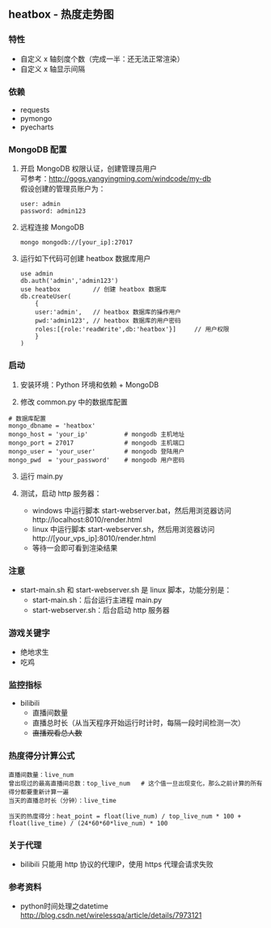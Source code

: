 ## heatbox - 热度走势图

### 特性
* 自定义 x 轴刻度个数（完成一半：还无法正常渲染）
* 自定义 x 轴显示间隔

### 依赖
* requests
* pymongo
* pyecharts

### MongoDB 配置
1. 开启 MongoDB 权限认证，创建管理员用户  
    可参考：http://gogs.yangyingming.com/windcode/my-db  
    假设创建的管理员账户为：
    
    ```
    user: admin
    password: admin123
    ```
2. 远程连接 MongoDB

    ```
    mongo mongodb://[your_ip]:27017
    ```
3. 运行如下代码可创建 heatbox 数据库用户

    ```
    use admin
    db.auth('admin','admin123')
    use heatbox			// 创建 heatbox 数据库
    db.createUser(
        {
        user:'admin',	// heatbox 数据库的操作用户
        pwd:'admin123',	// heatbox 数据库的用户密码
        roles:[{role:'readWrite',db:'heatbox'}] 	// 用户权限
        }
    )
    ```

### 启动
1. 安装环境：Python 环境和依赖 + MongoDB

2. 修改 common.py 中的数据库配置
```
# 数据库配置
mongo_dbname = 'heatbox'
mongo_host = 'your_ip'          # mongodb 主机地址
mongo_port = 27017              # mongodb 主机端口
mongo_user = 'your_user'        # mongodb 登陆用户
mongo_pwd  = 'your_password'    # mongodb 用户密码
```

3. 运行 main.py

4. 测试，启动 http 服务器：
    * windows 中运行脚本 start-webserver.bat，然后用浏览器访问 http://localhost:8010/render.html 
    * linux 中运行脚本 start-webserver.sh，然后用浏览器访问 http://[your_vps_ip]:8010/render.html
    * 等待一会即可看到渲染结果

### 注意
* start-main.sh 和 start-webserver.sh 是 linux 脚本，功能分别是：
    * start-main.sh：后台运行主进程 main.py
    * start-webserver.sh：后台启动 http 服务器

### 游戏关键字
* 绝地求生
* 吃鸡

### 监控指标
* bilibili
	* 直播间数量
	* 直播总时长（从当天程序开始运行时计时，每隔一段时间检测一次）
	* ~~直播观看总人数~~

### 热度得分计算公式
```
直播间数量：live_num
曾出现过的最高直播间总数：top_live_num	# 这个值一旦出现变化，那么之前计算的所有得分都要重新计算一遍
当天的直播总时长（分钟）：live_time

当天的热度得分：heat_point = float(live_num) / top_live_num * 100 + float(live_time) / (24*60*60*live_num) * 100
```

### 关于代理
* bilibili 只能用 http 协议的代理IP，使用 https 代理会请求失败

### 参考资料
* python时间处理之datetime  
http://blog.csdn.net/wirelessqa/article/details/7973121